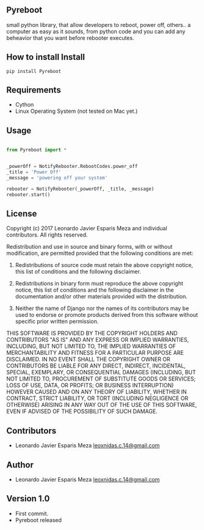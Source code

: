 Pyreboot
--------

small python library, that allow developers to reboot, power off, others..  a computer
as easy as it sounds, from python code and you can add any beheavior that you
want before rebooter executes.


How to install Install
----------------------
```
pip install Pyreboot
```

Requirements
------------
* Cython
* Linux Operating System (not tested on Mac yet.)


Usage
-----

```python

from Pyreboot import *


_powerOff = NotifyRebooter.RebootCodes.power_off
_title = 'Power Off'
_message = 'powering off your system'

rebooter = NotifyRebooter(_powerOff, _title, _message)
rebooter.start()

```


License
-------
Copyright (c) 2017 Leonardo Javier Esparis Meza and individual contributors. All rights reserved.

Redistribution and use in source and binary forms, with or without modification, are permitted provided that the following conditions are met:

   1. Redistributions of source code must retain the above copyright notice, this list of conditions and the following disclaimer.

   2. Redistributions in binary form must reproduce the above copyright notice, this list of conditions and the following disclaimer in the documentation and/or other materials provided with the distribution.

   3. Neither the name of Django nor the names of its contributors may be used to endorse or promote products derived from this software without specific prior written permission.

THIS SOFTWARE IS PROVIDED BY THE COPYRIGHT HOLDERS AND CONTRIBUTORS "AS IS" AND ANY EXPRESS OR IMPLIED WARRANTIES, INCLUDING, BUT NOT LIMITED TO, THE IMPLIED WARRANTIES OF MERCHANTABILITY AND FITNESS FOR A PARTICULAR PURPOSE ARE DISCLAIMED. IN NO EVENT SHALL THE COPYRIGHT OWNER OR CONTRIBUTORS BE LIABLE FOR ANY DIRECT, INDIRECT, INCIDENTAL, SPECIAL, EXEMPLARY, OR CONSEQUENTIAL DAMAGES (INCLUDING, BUT NOT LIMITED TO, PROCUREMENT OF SUBSTITUTE GOODS OR SERVICES; LOSS OF USE, DATA, OR PROFITS; OR BUSINESS INTERRUPTION) HOWEVER CAUSED AND ON ANY THEORY OF LIABILITY, WHETHER IN CONTRACT, STRICT LIABILITY, OR TORT (INCLUDING NEGLIGENCE OR OTHERWISE) ARISING IN ANY WAY OUT OF THE USE OF THIS SOFTWARE, EVEN IF ADVISED OF THE POSSIBILITY OF SUCH DAMAGE.


Contributors
------------
* Leonardo Javier Esparis Meza <leoxnidas.c.14@gmail.com>


Author
-----
* Leonardo Javier Esparis Meza <leoxnidas.c.14@gmail.com>


Version 1.0
-----------
* First commit.
* Pyreboot released

